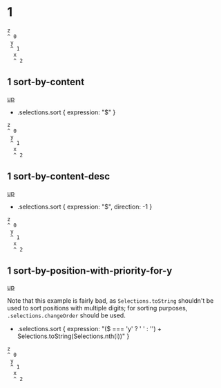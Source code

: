 # 1

```
z
^ 0
 y
 ^ 1
  x
  ^ 2
```

## 1 sort-by-content
[up](#1)

- .selections.sort { expression: "$" }

```
z
^ 0
 y
 ^ 1
  x
  ^ 2
```

## 1 sort-by-content-desc
[up](#1)

- .selections.sort { expression: "$", direction: -1 }

```
z
^ 0
 y
 ^ 1
  x
  ^ 2
```

## 1 sort-by-position-with-priority-for-y
[up](#1)

Note that this example is fairly bad, as `Selections.toString` shouldn't be used
to sort positions with multiple digits; for sorting purposes,
`.selections.changeOrder` should be used.

- .selections.sort { expression: "($ === 'y' ? ' ' : '') + Selections.toString(Selections.nth(i))" }

```
z
^ 0
 y
 ^ 1
  x
  ^ 2
```
